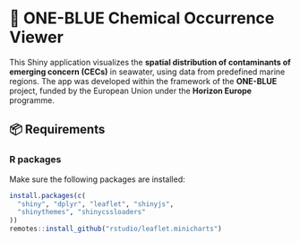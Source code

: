 # 🌊 ONE-BLUE Chemical Occurrence Viewer

This Shiny application visualizes the **spatial distribution of contaminants of emerging concern (CECs)** in seawater, using data from predefined marine regions. The app was developed within the framework of the **ONE-BLUE** project, funded by the European Union under the **Horizon Europe** programme.

## 📦 Requirements

### R packages

Make sure the following packages are installed:

```r
install.packages(c(
  "shiny", "dplyr", "leaflet", "shinyjs", 
  "shinythemes", "shinycssloaders"
))
remotes::install_github("rstudio/leaflet.minicharts")
